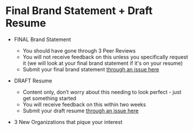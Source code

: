 # Final Brand Statement + Draft Resume 

- FINAL Brand Statement
  - You should have gone through 3 Peer Reviews
  - You will not receive feedback on this unless you specifically request it (we will look at your final brand statement if it's on your resume) 
  - Submit your final brand statement [through an issue here](https://github.com/ga-dc-outcomes/final-brand-statement)

- DRAFT Resume
  - Content only, don’t worry about this needing to look perfect - just get something started 
  - You will receive feedback on this within two weeks 
  - Submit your draft resume [through an issue here](https://github.com/ga-dc-outcomes/draft-resume)

- 3 New Organizations that pique  your interest
